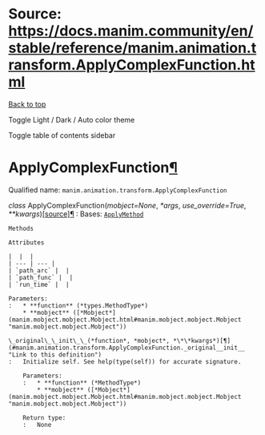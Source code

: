 # Source: https://docs.manim.community/en/stable/reference/manim.animation.transform.ApplyComplexFunction.html

[Back to top](#)

Toggle Light / Dark / Auto color theme

Toggle table of contents sidebar

ApplyComplexFunction[¶](#applycomplexfunction "Link to this heading")
=====================================================================

Qualified name: `manim.animation.transform.ApplyComplexFunction`

*class* ApplyComplexFunction(*mobject=None*, *\*args*, *use\_override=True*, *\*\*kwargs*)[[source]](../_modules/manim/animation/transform.html#ApplyComplexFunction)[¶](#manim.animation.transform.ApplyComplexFunction "Link to this definition")
:   Bases: [`ApplyMethod`](manim.animation.transform.ApplyMethod.html#manim.animation.transform.ApplyMethod "manim.animation.transform.ApplyMethod")

    Methods

    Attributes

    |  |  |
    | --- | --- |
    | `path_arc` |  |
    | `path_func` |  |
    | `run_time` |  |

    Parameters:
    :   * **function** (*types.MethodType*)
        * **mobject** ([*Mobject*](manim.mobject.mobject.Mobject.html#manim.mobject.mobject.Mobject "manim.mobject.mobject.Mobject"))

    \_original\_\_init\_\_(*function*, *mobject*, *\*\*kwargs*)[¶](#manim.animation.transform.ApplyComplexFunction._original__init__ "Link to this definition")
    :   Initialize self. See help(type(self)) for accurate signature.

        Parameters:
        :   * **function** (*MethodType*)
            * **mobject** ([*Mobject*](manim.mobject.mobject.Mobject.html#manim.mobject.mobject.Mobject "manim.mobject.mobject.Mobject"))

        Return type:
        :   None